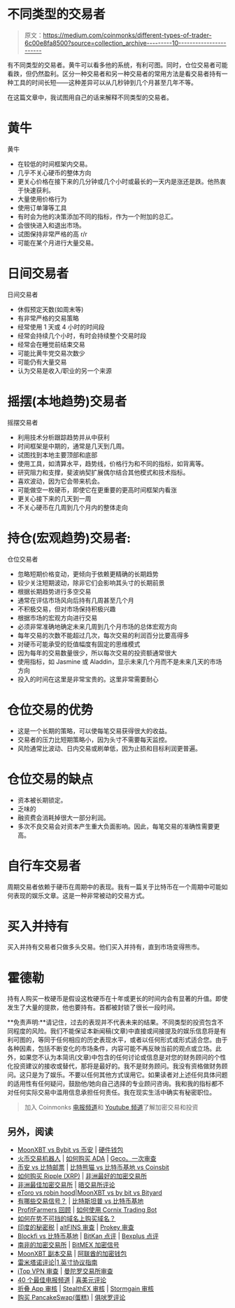 # 不同类型的交易者

> 原文：<https://medium.com/coinmonks/different-types-of-trader-6c00e8fa8500?source=collection_archive---------10----------------------->

有不同类型的交易者。黄牛可以看多他的系统，有利可图。同时，仓位交易者可能看跌，但仍然盈利。区分一种交易者和另一种交易者的常用方法是看交易者持有一种工具的时间长短——这种差异可以从几秒钟到几个月甚至几年不等。

在这篇文章中，我试图用自己的话来解释不同类型的交易者。

# 黄牛

黄牛

*   在较低的时间框架内交易。
*   几乎不关心硬币的整体方向
*   更关心价格在接下来的几分钟或几个小时或最长的一天内是涨还是跌。他热衷于快速获利。
*   大量使用价格行为
*   使用订单簿等工具
*   有时会为他的决策添加不同的指标，作为一个附加的总汇。
*   会很快进入和退出市场。
*   试图保持非常严格的高 r/r
*   可能在某个月进行大量交易。

# 日间交易者

日间交易者

*   休假预定天数(如周末等)
*   有非常严格的交易策略
*   经常使用 1 天或 4 小时的时间段
*   经常会持续几个小时，有时会持续整个交易时段
*   经常会在睡觉前结束交易
*   可能比黄牛党交易次数少
*   可能仍有大量交易
*   认为交易是收入/职业的另一个来源

# 摇摆(本地趋势)交易者

摇摆交易者

*   利用技术分析跟踪趋势并从中获利
*   时间框架是中期的，通常是几天到几周。
*   试图找到本地主要顶部和底部
*   使用工具，如清算水平，趋势线，价格行为和不同的指标，如背离等。
*   研究阻力和支撑，斐波纳契扩展偶尔结合其他模式和技术指标。
*   喜欢波动，因为它会带来机会。
*   可能做空一枚硬币，即使它在更重要的更高时间框架内看涨
*   更关心接下来的几天到一周
*   不关心硬币在几周到几个月内的整体走向

# 持仓(宏观趋势)交易者:

仓位交易者

*   忽略短期价格变动，更倾向于依赖更精确的长期趋势
*   较少关注短期波动，除非它们会影响其头寸的长期前景
*   根据长期趋势进行多空交易
*   通常在评估市场风向后持有几周甚至几个月
*   不积极交易，但对市场保持积极兴趣
*   根据市场的宏观方向进行交易
*   必须非常准确地确定未来几周到几个月市场的总体宏观方向
*   每年交易的次数不能超过几次，每次交易的利润百分比要高得多
*   对硬币可能承受的贬值幅度有固定的思维模式
*   因为每年的交易数量很少，所以每次交易的投资额通常很大
*   使用指标，如 Jasmine 或 Aladdin，显示未来几个月而不是未来几天的市场方向
*   投入的时间在这里是非常宝贵的。这里非常需要耐心

# 仓位交易的优势

*   这是一个长期的策略，可以使每笔交易获得很大的收益。
*   交易者的压力比短期策略小，因为头寸不需要每天监控。
*   风险通常比波动、日内交易或刷单低，因为止损和目标利润更普遍。

# 仓位交易的缺点

*   资本被长期锁定。
*   乏味的
*   融资费会消耗掉很大一部分利润。
*   多次不良交易会对资本产生重大负面影响。因此，每笔交易的准确性需要更高。

# 自行车交易者

周期交易者依赖于硬币在周期中的表现。我有一篇关于比特币在一个周期中可能如何表现的娱乐文章。这是一种非常被动的交易方式。

# 买入并持有

买入并持有交易者只做多头交易。他们买入并持有，直到市场变得熊市。

# 霍德勒

持有人购买一枚硬币是假设这枚硬币在十年或更长的时间内会有显著的升值。即使发生了大量的提款，他也要持有。首都被封锁了很长一段时间。

**免责声明:**请记住，过去的表现并不代表未来的结果。不同类型的投资包含不同程度的风险。我们不能保证本新闻稿(文章)中直接或间接提及的娱乐信息将是有利可图的，等同于任何相应的历史表现水平，或者以任何形式或形式适合您。由于各种因素，包括不断变化的市场条件，内容可能不再反映当前的观点或立场。此外，如果您不认为本简讯(文章)中包含的任何讨论或信息是对您的财务顾问的个性化投资建议的接收或替代，那将是最好的。我不是财务顾问。我没有资格做财务顾问。这只是为了娱乐。不要以任何其他方式误用它。如果读者对上述任何具体问题的适用性有任何疑问，鼓励他/她向自己选择的专业顾问咨询。我和我的指标都不对任何实际交易中滥用信息承担任何责任。我在现实生活中确实有秘密职位。

> 加入 Coinmonks [电报频道](https://t.me/coincodecap)和 [Youtube 频道](https://www.youtube.com/c/coinmonks/videos)了解加密交易和投资

## 另外，阅读

*   [MoonXBT vs Bybit vs 币安](https://blog.coincodecap.com/bybit-binance-moonxbt) | [硬件钱包](/coinmonks/hardware-wallets-dfa1211730c6)
*   [火币交易机器人](https://blog.coincodecap.com/huobi-trading-bot) | [如何购买 ADA](https://blog.coincodecap.com/buy-ada-cardano) | [Geco。一次审查](https://blog.coincodecap.com/geco-one-review)
*   [币安 vs 比特邮票](https://blog.coincodecap.com/binance-vs-bitstamp) | [比特熊猫 vs 比特币基地 vs Coinsbit](https://blog.coincodecap.com/bitpanda-coinbase-coinsbit)
*   [如何购买 Ripple (XRP)](https://blog.coincodecap.com/buy-ripple-india) | [非洲最好的加密交易所](https://blog.coincodecap.com/crypto-exchange-africa)
*   [非洲最佳加密交易所](https://blog.coincodecap.com/crypto-exchange-africa) | [晤交易所评论](https://blog.coincodecap.com/hoo-exchange-review)
*   [eToro vs robin hood](https://blog.coincodecap.com/etoro-robinhood)|[MoonXBT vs by bit vs Bityard](https://blog.coincodecap.com/bybit-bityard-moonxbt)
*   [有哪些交易信号？](https://blog.coincodecap.com/trading-signal) | [比特斯坦普 vs 比特币基地](https://blog.coincodecap.com/bitstamp-coinbase)
*   [ProfitFarmers 回顾](https://blog.coincodecap.com/profitfarmers-review) | [如何使用 Cornix Trading Bot](https://blog.coincodecap.com/cornix-trading-bot)
*   [如何在势不可挡的域名上购买域名？](https://blog.coincodecap.com/buy-domain-on-unstoppable-domains)
*   [印度的秘密税](https://blog.coincodecap.com/crypto-tax-india) | [altFINS 审查](https://blog.coincodecap.com/altfins-review) | [Prokey 审查](/coinmonks/prokey-review-26611173c13c)
*   [Blockfi vs 比特币基地](https://blog.coincodecap.com/blockfi-vs-coinbase) | [BitKan 点评](https://blog.coincodecap.com/bitkan-review) | [Bexplus 点评](https://blog.coincodecap.com/bexplus-review)
*   [南非的加密交易所](https://blog.coincodecap.com/crypto-exchanges-in-south-africa) | [BitMEX 加密信号](https://blog.coincodecap.com/bitmex-crypto-signals)
*   [MoonXBT 副本交易](https://blog.coincodecap.com/moonxbt-copy-trading) | [阿联酋的加密钱包](https://blog.coincodecap.com/crypto-wallets-in-uae)
*   [雷米塔诺评论](https://blog.coincodecap.com/remitano-review)|[1 英寸协议指南](https://blog.coincodecap.com/1inch)
*   [iTop VPN 审查](https://blog.coincodecap.com/itop-vpn-review) | [曼陀罗交易所审查](https://blog.coincodecap.com/mandala-exchange-review)
*   [40 个最佳电报频道](https://blog.coincodecap.com/best-telegram-channels) | [喜美元评论](https://blog.coincodecap.com/hi-dollar-review)
*   [折叠 App 审核](https://blog.coincodecap.com/fold-app-review) | [StealthEX 审核](/coinmonks/stealthex-review-396c67309988) | [Stormgain 审核](https://blog.coincodecap.com/stormgain-review)
*   [购买 PancakeSwap(蛋糕)](https://blog.coincodecap.com/buy-pancakeswap) | [俱吠罗评论](/coinmonks/coinswitch-kuber-review-1a8dc5c7a739)
